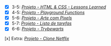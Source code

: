 
- [x] 3-5: _[Projeto - HTML & CSS - Lessons Learned](https://cristianbrum.github.io/cristianbrum.io/projects/project-lessons-learned/)_ 
- [x] 4-5: _[Projeto - Playground Functions](https://github.com/CristianBrum/cristianbrum.io/tree/master/projects/project-playground-functions)_
- [x] 5-6: _[Projeto - Arte com Pixels](https://cristianbrum.github.io/cristianbrum.io/projects/project-pixels-art/)_
- [x] 5-7: _[Projeto - Lista de tarefas](https://cristianbrum.github.io/cristianbrum.io/projects/project-todo-list/)_
- [x] 6-6: _[Projeto - Trybewarts](https://cristianbrum.github.io/cristianbrum.io/projects/project-trybewarts/)_

[x] Extra: _[Projeto - Clone Netflix](https://cristianbrum.github.io/cristianbrum.io/projects/clone-netflix/)_
